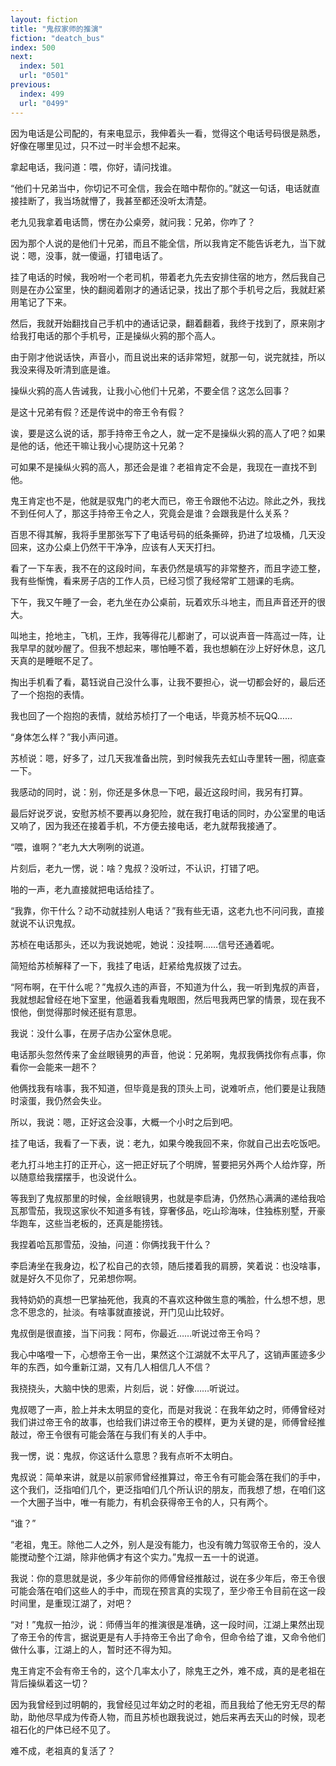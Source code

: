 ```yaml
---
layout: fiction
title: "鬼叔家师的推演"
fiction: "deatch_bus"
index: 500
next:
  index: 501
  url: "0501"
previous:
  index: 499
  url: "0499"
---
```

因为电话是公司配的，有来电显示，我伸着头一看，觉得这个电话号码很是熟悉，好像在哪里见过，只不过一时半会想不起来。

拿起电话，我问道：喂，你好，请问找谁。

“他们十兄弟当中，你切记不可全信，我会在暗中帮你的。”就这一句话，电话就直接挂断了，我当场就懵了，我甚至都还没听太清楚。

老九见我拿着电话筒，愣在办公桌旁，就问我：兄弟，你咋了？

因为那个人说的是他们十兄弟，而且不能全信，所以我肯定不能告诉老九，当下就说：嗯，没事，就一傻逼，打错电话了。

挂了电话的时候，我吩咐一个老司机，带着老九先去安排住宿的地方，然后我自己则是在办公室里，快的翻阅着刚才的通话记录，找出了那个手机号之后，我就赶紧用笔记了下来。

然后，我就开始翻找自己手机中的通话记录，翻着翻着，我终于找到了，原来刚才给我打电话的那个手机号，正是操纵火鸦的那个高人。

由于刚才他说话快，声音小，而且说出来的话非常短，就那一句，说完就挂，所以我没来得及听清到底是谁。

操纵火鸦的高人告诫我，让我小心他们十兄弟，不要全信？这怎么回事？

是这十兄弟有假？还是传说中的帝王令有假？

诶，要是这么说的话，那手持帝王令之人，就一定不是操纵火鸦的高人了吧？如果是他的话，他还干嘛让我小心提防这十兄弟？

可如果不是操纵火鸦的高人，那还会是谁？老祖肯定不会是，我现在一直找不到他。

鬼王肯定也不是，他就是驭鬼门的老大而已，帝王令跟他不沾边。除此之外，我找不到任何人了，那这手持帝王令之人，究竟会是谁？会跟我是什么关系？

百思不得其解，我将手里那张写下了电话号码的纸条撕碎，扔进了垃圾桶，几天没回来，这办公桌上仍然干干净净，应该有人天天打扫。

看了一下车表，我不在的这段时间，车表仍然是填写的非常整齐，而且字迹工整，我有些惭愧，看来房子店的工作人员，已经习惯了我经常旷工翘课的毛病。

下午，我又午睡了一会，老九坐在办公桌前，玩着欢乐斗地主，而且声音还开的很大。

叫地主，抢地主，飞机，王炸，我等得花儿都谢了，可以说声音一阵高过一阵，让我早早的就吵醒了。但我不想起来，哪怕睡不着，我也想躺在沙上好好休息，这几天真的是睡眠不足了。

掏出手机看了看，葛钰说自己没什么事，让我不要担心，说一切都会好的，最后还了一个抱抱的表情。

我也回了一个抱抱的表情，就给苏桢打了一个电话，毕竟苏桢不玩QQ……

“身体怎么样？”我小声问道。

苏桢说：嗯，好多了，过几天我准备出院，到时候我先去虹山寺里转一圈，彻底查一下。

我感动的同时，说：别，你还是多休息一下吧，最近这段时间，我另有打算。

最后好说歹说，安慰苏桢不要再以身犯险，就在我打电话的同时，办公室里的电话又响了，因为我还在接着手机，不方便去接电话，老九就帮我接通了。

“喂，谁啊？”老九大大咧咧的说道。

片刻后，老九一愣，说：啥？鬼叔？没听过，不认识，打错了吧。

啪的一声，老九直接就把电话给挂了。

“我靠，你干什么？动不动就挂别人电话？”我有些无语，这老九也不问问我，直接就说不认识鬼叔。

苏桢在电话那头，还以为我说她呢，她说：没挂啊……信号还通着呢。

简短给苏桢解释了一下，我挂了电话，赶紧给鬼叔拨了过去。

“阿布啊，在干什么呢？”鬼叔久违的声音，不知道为什么，我一听到鬼叔的声音，我就想起曾经在地下室里，他逼着我看鬼眼图，然后甩我两巴掌的情景，现在我不恨他，倒觉得那时候还挺有意思。

我说：没什么事，在房子店办公室休息呢。

电话那头忽然传来了金丝眼镜男的声音，他说：兄弟啊，鬼叔我俩找你有点事，你看你一会能来一趟不？

他俩找我有啥事，我不知道，但毕竟是我的顶头上司，说难听点，他们要是让我随时滚蛋，我仍然会失业。

所以，我说：嗯，正好这会没事，大概一个小时之后到吧。

挂了电话，我看了一下表，说：老九，如果今晚我回不来，你就自己出去吃饭吧。

老九打斗地主打的正开心，这一把正好玩了个明牌，誓要把另外两个人给炸穿，所以随意给我摆摆手，也没说什么。

等我到了鬼叔那里的时候，金丝眼镜男，也就是李启涛，仍然热心满满的递给我哈瓦那雪茄，我现这家伙不知道多有钱，穿奢侈品，吃山珍海味，住独栋别墅，开豪华跑车，这些当老板的，还真是能捞钱。

我捏着哈瓦那雪茄，没抽，问道：你俩找我干什么？

李启涛坐在我身边，松了松自己的衣领，随后搂着我的肩膀，笑着说：也没啥事，就是好久不见你了，兄弟想你啊。

我特奶奶的真想一巴掌抽死他，我真的不喜欢这种做生意的嘴脸，什么想不想，思念不思念的，扯淡。有啥事就直接说，开门见山比较好。

鬼叔倒是很直接，当下问我：阿布，你最近……听说过帝王令吗？

我心中咯噔一下，心想帝王令一出，果然这个江湖就不太平凡了，这销声匿迹多少年的东西，如今重新江湖，又有几人相信几人不信？

我挠挠头，大脑中快的思索，片刻后，说：好像……听说过。

鬼叔嗯了一声，脸上并未太明显的变化，而是对我说：在我年幼之时，师傅曾经对我们讲过帝王令的故事，也给我们讲过帝王令的模样，更为关键的是，师傅曾经推敲过，帝王令很有可能会落在与我们有关的人手中。

我一愣，说：鬼叔，你这话什么意思？我有点听不太明白。

鬼叔说：简单来讲，就是以前家师曾经推算过，帝王令有可能会落在我们的手中，这个我们，泛指咱们几个，更泛指咱们几个所认识的朋友，而我想了想，在咱们这一个大圈子当中，唯一有能力，有机会获得帝王令的人，只有两个。

“谁？”

“老祖，鬼王。除他二人之外，别人是没有能力，也没有魄力驾驭帝王令的，没人能搅动整个江湖，除非他俩才有这个实力。”鬼叔一五一十的说道。

我说：你的意思就是说，多少年前你的师傅曾经推敲过，说在多少年后，帝王令很可能会落在咱们这些人的手中，而现在预言真的实现了，至少帝王令目前在这一段时间里，是重现江湖了，对吧？

“对！”鬼叔一拍沙，说：师傅当年的推演很是准确，这一段时间，江湖上果然出现了帝王令的传言，据说更是有人手持帝王令出了命令，但命令给了谁，又命令他们做什么事，江湖上的人，暂时还不得为知。

鬼王肯定不会有帝王令的，这个几率太小了，除鬼王之外，难不成，真的是老祖在背后操纵着这一切？

因为我曾经到过明朝的，我曾经见过年幼之时的老祖，而且我给了他无穷无尽的帮助，助他尽早成为传奇人物，而且苏桢也跟我说过，她后来再去天山的时候，现老祖石化的尸体已经不见了。

难不成，老祖真的复活了？